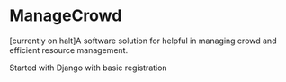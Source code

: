 # ManageCrowd
[currently on halt]A software solution for helpful in managing crowd and efficient resource management.

Started with Django with basic registration
